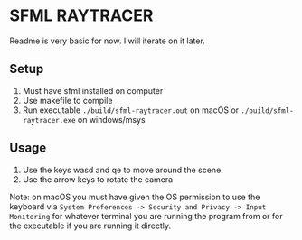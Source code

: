 
# SFML RAYTRACER
Readme is very basic for now. I will iterate on it later.

## Setup
1. Must have sfml installed on computer
2. Use makefile to compile
3. Run executable `./build/sfml-raytracer.out` on macOS or `./build/sfml-raytracer.exe` on windows/msys

## Usage
1. Use the keys wasd and qe to move around the scene. 
2. Use the arrow keys to rotate the camera 

Note: on macOS you must have given the OS permission to use the keyboard via `System Preferences -> Security and Privacy -> Input Monitoring` for whatever terminal you are running the program from or for the executable if you are running it directly.